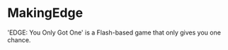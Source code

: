 MakingEdge
==========

'EDGE: You Only Got One' is a Flash-based game that only gives you one chance.
